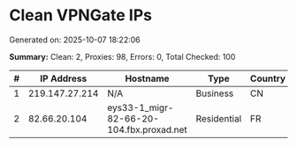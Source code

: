 # Clean VPNGate IPs
Generated on: 2025-10-07 18:22:06

**Summary:** Clean: 2, Proxies: 98, Errors: 0, Total Checked: 100

| # | IP Address | Hostname | Type | Country | Provider |
|---|------------|----------|------|---------|----------|
| 1 | 219.147.27.214 | N/A | Business | CN | Chinanet |
| 2 | 82.66.20.104 | eys33-1_migr-82-66-20-104.fbx.proxad.net | Residential | FR | Free SAS |
